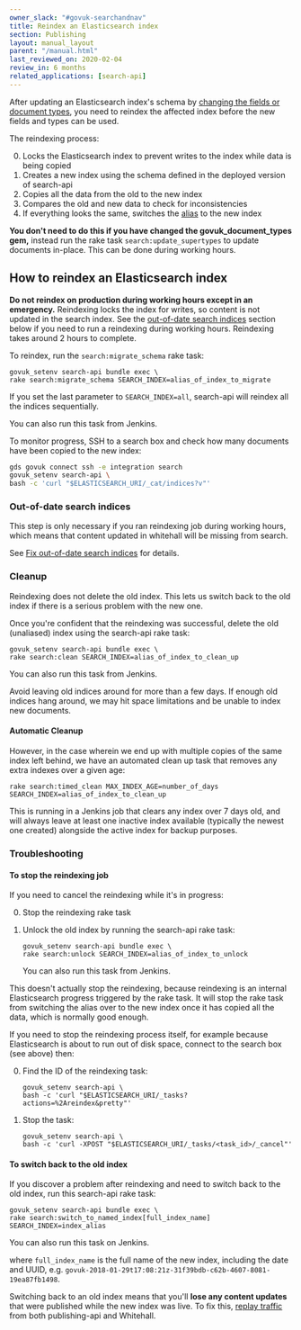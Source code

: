 ```yaml
---
owner_slack: "#govuk-searchandnav"
title: Reindex an Elasticsearch index
section: Publishing
layout: manual_layout
parent: "/manual.html"
last_reviewed_on: 2020-02-04
review_in: 6 months
related_applications: [search-api]
---
```


After updating an Elasticsearch index's schema by [changing the fields or
document types][update-fields-or-doc-types], you need to reindex the affected
index before the new fields and types can be used.

The reindexing process:

0. Locks the Elasticsearch index to prevent writes to the index while data is
being copied
0. Creates a new index using the schema defined in the deployed version of
search-api
0. Copies all the data from the old to the new index
0. Compares the old and new data to check for inconsistencies
0. If everything looks the same, switches the [alias][index-alias] to the new
index

**You don't need to do this if you have changed the
govuk_document_types gem,** instead run the rake task
`search:update_supertypes` to update documents in-place.  This can be
done during working hours.

## How to reindex an Elasticsearch index

**Do not reindex on production during working hours except in an
emergency.** Reindexing locks the index for writes, so content is not
updated in the search index. See the [out-of-date search
indices](#out-of-date-search-indices) section below if you need to run
a reindexing during working hours. Reindexing takes around 2 hours to
complete.

To reindex, run the `search:migrate_schema` rake task:

```
govuk_setenv search-api bundle exec \
rake search:migrate_schema SEARCH_INDEX=alias_of_index_to_migrate
```

If you set the last parameter to `SEARCH_INDEX=all`, search-api will reindex all
the indices sequentially.

You can also run this task from Jenkins.

To monitor progress, SSH to a search box and check how many documents
have been copied to the new index:

```bash
gds govuk connect ssh -e integration search
govuk_setenv search-api \
bash -c 'curl "$ELASTICSEARCH_URI/_cat/indices?v"'
```

### Out-of-date search indices

This step is only necessary if you ran reindexing job during working hours,
which means that content updated in whitehall will be missing from search.

See [Fix out-of-date search indices][fix-out-of-date-search-indices]
for details.

### Cleanup

Reindexing does not delete the old index. This lets us switch back to the old
index if there is a serious problem with the new one.

Once you're confident that the reindexing was successful, delete the old
(unaliased) index using the search-api rake task:

```
govuk_setenv search-api bundle exec \
rake search:clean SEARCH_INDEX=alias_of_index_to_clean_up
```

You can also run this task from Jenkins.

Avoid leaving old indices around for more than a few days. If enough
old indices hang around, we may hit space limitations and be unable to
index new documents.

#### Automatic Cleanup

However,
in the case wherein we end up with multiple copies of the same index left behind,
we have an automated clean up task that removes any extra indexes over a given
age:

```
rake search:timed_clean MAX_INDEX_AGE=number_of_days SEARCH_INDEX=alias_of_index_to_clean_up
```

This is running in a Jenkins job that clears any index over 7 days old, and will always leave at least one inactive index available (typically the
  newest one created) alongside the active index for backup purposes.

### Troubleshooting

#### To stop the reindexing job

If you need to cancel the reindexing while it's in progress:

0. Stop the reindexing rake task
0. Unlock the old index by running the search-api rake task:

    ```
    govuk_setenv search-api bundle exec \
    rake search:unlock SEARCH_INDEX=alias_of_index_to_unlock
    ```

    You can also run this task from Jenkins.

This doesn't actually stop the reindexing, because reindexing is an internal
Elasticsearch progress triggered by the rake task. It will stop the rake task
from switching the alias over to the new index once it has copied all the data,
which is normally good enough.

If you need to stop the reindexing process itself, for example because
Elasticsearch is about to run out of disk space, connect to the
search box (see above) then:

0. Find the ID of the reindexing task:

    ```
    govuk_setenv search-api \
    bash -c 'curl "$ELASTICSEARCH_URI/_tasks?actions=%2Areindex&pretty"'
    ```

0. Stop the task:

    ```
    govuk_setenv search-api \
    bash -c 'curl -XPOST "$ELASTICSEARCH_URI/_tasks/<task_id>/_cancel"'
    ```

#### To switch back to the old index

If you discover a problem after reindexing and need to switch back to the old
index, run this search-api rake task:

```
govuk_setenv search-api bundle exec \
rake search:switch_to_named_index[full_index_name] SEARCH_INDEX=index_alias
```

You can also run this task on Jenkins.

where `full_index_name` is the full name of the new index, including the date
and UUID, e.g. `govuk-2018-01-29t17:08:21z-31f39bdb-c62b-4607-8081-19ea87fb1498`.

Switching back to an old index means that you'll **lose any content updates**
that were published while the new index was live. To fix this, [replay traffic][fix-out-of-date-search-indices] from both publishing-api and Whitehall.

[update-fields-or-doc-types]: /apis/search/add-new-fields-or-document-types.html
[index-alias]: https://www.elastic.co/guide/en/elasticsearch/reference/current/indices-aliases.html
[fix-out-of-date-search-indices]: fix-out-of-date-search-indices.html
